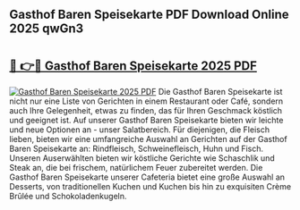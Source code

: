 ## Gasthof Baren Speisekarte PDF Download Online 2025 qwGn3

# <h2><a href="http://gc7io3.nevu.top/?p=Gasthof+Baren+Speisekarte">🔗 👉🔴 Gasthof Baren Speisekarte 2025 PDF</a></h2>

[![Gasthof Baren Speisekarte 2025 PDF](https://i.imgur.com/dBaPXMq.png)](http://gc7io3.nevu.top/?p=Gasthof+Baren+Speisekarte)
Die Gasthof Baren Speisekarte ist nicht nur eine Liste von Gerichten in einem Restaurant oder Café, sondern auch Ihre Gelegenheit, etwas zu finden, das für Ihren Geschmack köstlich und geeignet ist. Auf unserer Gasthof Baren Speisekarte bieten wir leichte und neue Optionen an - unser Salatbereich. Für diejenigen, die Fleisch lieben, bieten wir eine umfangreiche Auswahl an Gerichten auf der Gasthof Baren Speisekarte an: Rindfleisch, Schweinefleisch, Huhn und Fisch. Unseren Auserwählten bieten wir köstliche Gerichte wie Schaschlik und Steak an, die bei frischem, natürlichem Feuer zubereitet werden. Die Gasthof Baren Speisekarte unserer Cafeteria bietet eine große Auswahl an Desserts, von traditionellen Kuchen und Kuchen bis hin zu exquisiten Crème Brûlée und Schokoladenkugeln.
